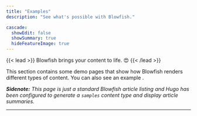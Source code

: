 ```yaml
---
title: "Examples"
description: "See what's possible with Blowfish."

cascade:
  showEdit: false
  showSummary: true
  hideFeatureImage: true
---
```


{{< lead >}}
Blowfish brings your content to life. :heart_eyes:
{{< /lead >}}

This section contains some demo pages that show how Blowfish renders different types of content. You can also see an example .

_**Sidenote:** This page is just a standard Blowfish article listing and Hugo has been configured to generate a `samples` content type and display article summaries._

---